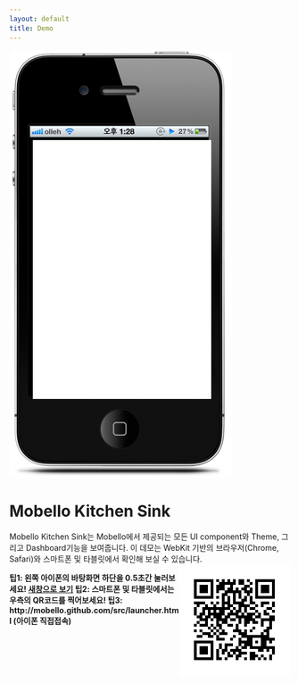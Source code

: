```yaml
---
layout: default
title: Demo
---
```


<div class="row">
	<div class="span6" style="position:relative">
		<img src="/attachments/4981276/5046452.png" />
		<iframe id="browser" scrolling="no" frameborder="0"	width="320px" height="464px" style="left: 42px; top: 161px; position: absolute;" src="/src/launcher.html"></iframe>
	</div>
	<div class="span6">
		<h1>
		Mobello Kitchen Sink
		</h1>
		<p>
		Mobello Kitchen Sink는 Mobello에서 제공되는 모든 UI component와 Theme, 그리고 Dashboard기능을 보여줍니다.
		이 데모는 WebKit 기반의 브라우저(Chrome, Safari)와 스마트폰 및 타블릿에서 확인해 보실 수 있습니다.
		<img src="/attachments/4981276/5668869.png" style="float:right"/>
		</p>
		<div style="font-weight:bold">
			팁1: 왼쪽 아이폰의 바탕화면 하단을 0.5초간 눌러보세요! <a href="/emulator/emulator.html" target="_blank">새창으로 보기</a> 
			팁2: 스마트폰 및 타블릿에서는 우측의 QR코드를 찍어보세요! 
			팁3: http://mobello.github.com/src/launcher.html (아이폰 직접접속)
		</div> 
	</div>
<div>